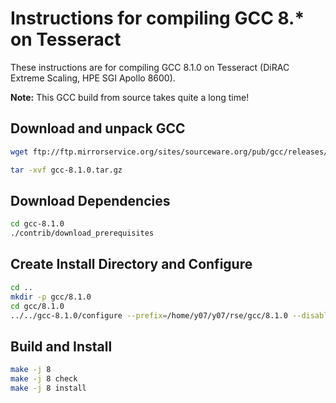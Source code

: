 Instructions for compiling GCC 8.* on Tesseract
===============================================

These instructions are for compiling GCC 8.1.0 on Tesseract (DiRAC Extreme Scaling, HPE SGI Apollo 8600).

**Note:** This GCC build from source takes quite a long time!

Download and unpack GCC
-----------------------

```bash
wget ftp://ftp.mirrorservice.org/sites/sourceware.org/pub/gcc/releases/gcc-8.1.0/gcc-8.1.0.tar.gz
```
```bash
tar -xvf gcc-8.1.0.tar.gz
```

Download Dependencies
---------------------

```bash
cd gcc-8.1.0
./contrib/download_prerequisites
```

Create Install Directory and Configure
---------------------------------------

```bash
cd ..
mkdir -p gcc/8.1.0
cd gcc/8.1.0
../../gcc-8.1.0/configure --prefix=/home/y07/y07/rse/gcc/8.1.0 --disable-multilib --with-system-zlib --enable-languages=c,c++,fortran
```

Build and Install
-----------------

```bash
make -j 8
make -j 8 check
make -j 8 install
```

